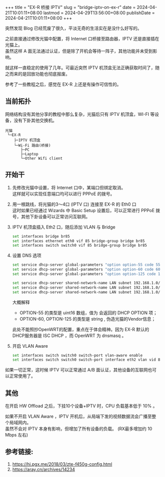 +++
title = "EX-R 桥接 IPTV"
slug = "bridge-iptv-on-ex-r"
date = 2024-04-21T10:01:11+08:00
lastmod = 2024-04-29T13:56:00+08:00
publishDate = 2024-04-21T10:01:11+08:00
+++

突然发现 Blog 已经荒废了很久，平淡无奇的生活实在是没什么好写的。

之前直接通过修改光猫中配置，将 Internet 口桥接至路由器，IPTV 还是直接插在光猫上。  
虽然这样 A 面无法通过认证，但是除了开机会等待一阵子，其他功能并未受到影响。

就这样一直稳定的使用了几年。可最近突然 IPTV 机顶盒无法正确获取时间了，随之而来的是回放功能也彻底报废。

参考了一些教程之后，感觉在 EX-R 上还是有操作可信性的。

## 当前拓扑

网络结构没有其他分享的教程中那么复杂，光猫后只有 IPTV 机顶盒，WI-FI 等设备，没有下卦其他交换机。

```
光猫
 └─EX-R
    ├─IPTV 机顶盒
    └─Wi-Fi 路由(桥接)
       ├─PC
       ├─Laptop
       └─Other Wifi client
```

## 开始干

1. 先修改光猫中设置，将 Internet 口中，某端口但绑定取消。  
   这样就可以实现任意端口均可以进行 PPPoE 的拨号。

1. 用一根跳线，将光猫的3～4口 (IPTV 口) 连接至 EX-R 的 Eth0 口   
   这时如果已经通过 Wizards 中 Basic Setup 设置后，可以正常进行 PPPoE 拨号，其他下卦设备可以正常访问互联网。

1. IPTV 机顶盒插入 Eth2 口，随后添加 VLAN 与 Bridge
   ``` bash
   set interfaces bridge br85
   set interfaces ethernet eth0 vif 85 bridge-group bridge br85
   set interfaces switch switch0 vif 85 bridge-group bridge br85
   ```
1. 设置 DNS 选项
   ``` bash
   set service dhcp-server global-parameters "option option-55 code 55 = array of unsigned integer 16;"
   set service dhcp-server global-parameters "option option-60 code 60 = string;"
   set service dhcp-server global-parameters "option option-125 code 125 = string;"

   set service dhcp-server shared-network-name LAN subnet 192.168.1.0/24 subnet-parameters "option option-55 3,6,58,59,60,125;"
   set service dhcp-server shared-network-name LAN subnet 192.168.1.0/24 subnet-parameters "option option-60 00:00:01:00:02:03:43:50:45:03:0e:45:38:20:47:50:4f:4e:20:52:4f:55:54:45:52:04:03:31:2e:30;"
   set service dhcp-server shared-network-name LAN subnet 192.168.1.0/24 subnet-parameters "option option-125 00:00:00:00:1b:02:06:48:47:57:2d:43:54:03:05:48:47:32:32:31:0a:02:20:00:0b:02:00:55:0d:02:00:2e;"
   ```

   大概解释
   - OPTION-55 的类型是 uint16 数组，值为 会返回的 DHCP OPTION 项；
   - OPTION-60, OPTION-125 的类型是 string , 伪造光猫的Vendor信息；

   此处不能照抄OpenWRT的配置，重点在于体会精神。因为 EX-R 默认的DHCP服务器是 ISC DHCP ，而 OpenWRT 为 dnsmasq 。

1. 开启 VLAN Aware  
   
    ``` bash
    set interfaces switch switch0 switch-port vlan-aware enable
    set interfaces switch switch0 switch-port interface eth2 vlan vid 85
    ```

如果一切正常，这时候 IPTV 可以正常通过 A/B 面认证，其他设备的互联网也可以正常使用了。


## 其他

在开启 HW Offload 之后，下挂10个设备+IPTV 时，CPU 负载基本低于 10% 。

如果不开启 VLAN Aware ，IPTV 开机后，从局端下发的视频数据流会广播至整个局域网内。  
虽然不会对 IPTV 本身有影响，但增加了所有设备的负载。 (RX最多增加约 10 Mbps 左右)


## 参考链接:
1. <https://hi.pgx.me/2018/03/zte-f450g-config.html>
1. <https://aray.cn/archives/14234> 
